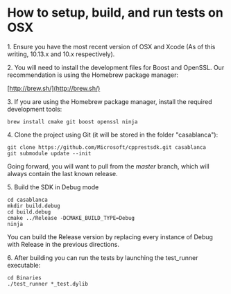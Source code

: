 # How to setup, build, and run tests on OSX

1\. Ensure you have the most recent version of OSX and Xcode (As of this writing, 10.13.x and 10.x respectively).  

2\. You will need to install the development files for Boost and OpenSSL. Our recommendation is using the Homebrew package manager:  

[http://brew.sh/](http://brew.sh/)  

3\. If you are using the Homebrew package manager, install the required development tools:  

```
brew install cmake git boost openssl ninja
```

4\. Clone the project using Git (it will be stored in the folder "casablanca"):  

```
git clone https://github.com/Microsoft/cpprestsdk.git casablanca
git submodule update --init
```

Going forward, you will want to pull from the _master_ branch, which will always contain the last known release.  

5\. Build the SDK in Debug mode  

```
cd casablanca
mkdir build.debug
cd build.debug
cmake ../Release -DCMAKE_BUILD_TYPE=Debug
ninja
```

You can build the Release version by replacing every instance of Debug with Release in the previous directions.  

6\. After building you can run the tests by launching the <span class="codeInline">test_runner</span> executable:  

```
cd Binaries
./test_runner *_test.dylib
```